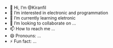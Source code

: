 - 👋 Hi, I’m @Kiranfil
- 👀 I’m interested in electronic and programmation 
- 🌱 I’m currently learning eletronic 
- 💞️ I’m looking to collaborate on ...
- 📫 How to reach me ...
- 😄 Pronouns: ...
- ⚡ Fun fact: ...

<!---
Kiranfil/Kiranfil is a ✨ special ✨ repository because its `README.md` (this file) appears on your GitHub profile.
You can click the Preview link to take a look at your changes.
--->
